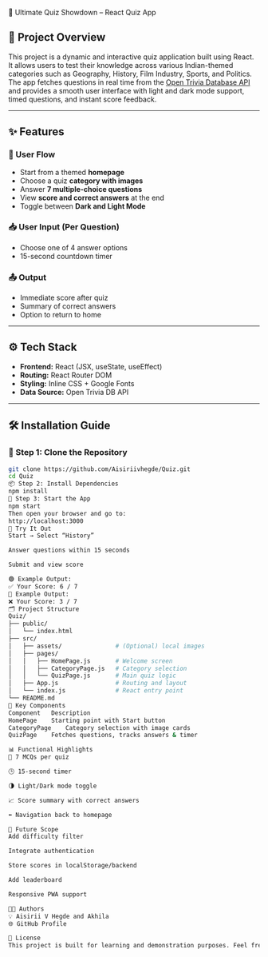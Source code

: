 🎯 Ultimate Quiz Showdown – React Quiz App

## 🧠 Project Overview

This project is a dynamic and interactive quiz application built using React. It allows users to test their knowledge across various Indian-themed categories such as Geography, History, Film Industry, Sports, and Politics. The app fetches questions in real time from the [Open Trivia Database API](https://opentdb.com) and provides a smooth user interface with light and dark mode support, timed questions, and instant score feedback.

---

## ✨ Features

### 🧾 User Flow
- Start from a themed **homepage**
- Choose a quiz **category with images**
- Answer **7 multiple-choice questions**
- View **score and correct answers** at the end
- Toggle between **Dark and Light Mode**

### 📥 User Input (Per Question)
- Choose one of 4 answer options
- 15-second countdown timer

### 📤 Output
- Immediate score after quiz
- Summary of correct answers
- Option to return to home

---

## ⚙️ Tech Stack

- **Frontend:** React (JSX, useState, useEffect)
- **Routing:** React Router DOM
- **Styling:** Inline CSS + Google Fonts
- **Data Source:** Open Trivia DB API

---

## 🛠️ Installation Guide

### 📁 Step 1: Clone the Repository
```bash
git clone https://github.com/Aisiriivhegde/Quiz.git
cd Quiz
📦 Step 2: Install Dependencies
npm install
🚀 Step 3: Start the App
npm start
Then open your browser and go to:
http://localhost:3000
🧪 Try It Out
Start → Select “History”

Answer questions within 15 seconds

Submit and view score

🟢 Example Output:
✅ Your Score: 6 / 7
🔴 Example Output:
❌ Your Score: 3 / 7
🗂 Project Structure
Quiz/
├── public/
│   └── index.html
├── src/
│   ├── assets/               # (Optional) local images
│   ├── pages/
│   │   ├── HomePage.js       # Welcome screen
│   │   ├── CategoryPage.js   # Category selection
│   │   └── QuizPage.js       # Main quiz logic
│   ├── App.js                # Routing and layout
│   └── index.js              # React entry point
└── README.md
📌 Key Components
Component	Description
HomePage	Starting point with Start button
CategoryPage	Category selection with image cards
QuizPage	Fetches questions, tracks answers & timer

📊 Functional Highlights
🎯 7 MCQs per quiz

🕒 15-second timer

🌗 Light/Dark mode toggle

📈 Score summary with correct answers

⬅️ Navigation back to homepage

🌱 Future Scope
Add difficulty filter

Integrate authentication

Store scores in localStorage/backend

Add leaderboard

Responsive PWA support

👩‍💻 Authors
💡 Aisirii V Hegde and Akhila
🌐 GitHub Profile

📄 License
This project is built for learning and demonstration purposes. Feel free to fork and experiment!
